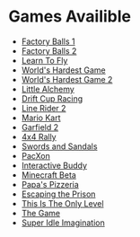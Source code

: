 <h1>Games Availible</h1>

<ul>
    <li><a href="/play/factory-balls-1.html">Factory Balls 1</a></li>
    <li><a href="/play/factory-balls-2.html">Factory Balls 2</a></li>
    <li><a href="/play/learn-to-fly.html">Learn To Fly</a></li>
    <li><a href="/play/worlds-hardest-game.html">World's Hardest Game</a></li>
    <li><a href="/play/worlds-hardest-game-2.html">World's Hardest Game 2</a></li>
    <li><a href="/play/little-alchemy.html">Little Alchemy</a></li>
    <li><a href="/play/drift-cup-racing.html">Drift Cup Racing</a></li>
    <li><a href="/play/line-rider-2.html">Line Rider 2</a></li>
    <li><a href="/play/mario-kart.html">Mario Kart</a></li>
    <li><a href="/play/garfield-creator.html">Garfield 2</a></li>
    <li><a href="/play/4x4-rally.html">4x4 Rally</a></li>
    <li><a href="/play/swords-and-sandals.html">Swords and Sandals</a></li>
    <li><a href="/play/pacxon.html">PacXon</a></li>
    <li><a href="/play/interactive-buddy.html">Interactive Buddy</a></li>
    <li><a href="https://www-sites-opensocial.googleusercontent.com/gadgets/ifr?url=https://sites.google.com/site/s022s4h6/minecraft-classic2.xml">Minecraft Beta</a></li>
    <li><a href="/play/papas-pizzeria.html">Papa's Pizzeria</a></li>
    <li><a href="/play/escaping-the-prison.html">Escaping the Prison</a></li>
    <li><a href="/play/this-is-the-only-level.html">This Is The Only Level</a></li>
    <li><a href="/play/the-game.html">The Game</a></li>
    <li><a href="/play/super-idle-imagination.html">Super Idle Imagination</a></li>
</ul>
